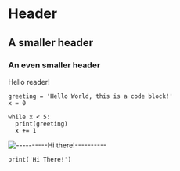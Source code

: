 # Header

## A smaller header

### An even smaller header

Hello reader!

    greeting = 'Hello World, this is a code block!'
    x = 0

    while x < 5:
      print(greeting)
      x += 1

![----------Hi there!----------](https://github.com/GitJuski/Linux-servers)

```print('Hi There!')```
